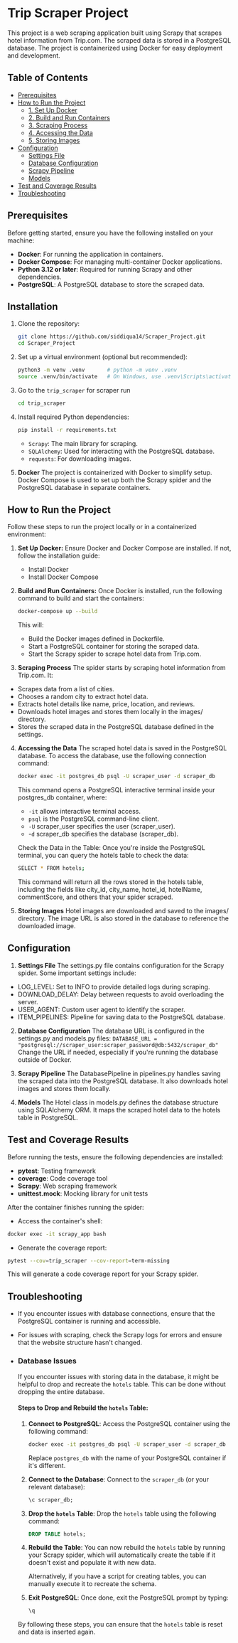 # Trip Scraper Project

This project is a web scraping application built using Scrapy that scrapes hotel information from Trip.com. The scraped data is stored in a PostgreSQL database. The project is containerized using Docker for easy deployment and development.


## Table of Contents

- [Prerequisites](#prerequisites)
- [How to Run the Project](#how-to-run-the-project)
  - [1. Set Up Docker](#1-set-up-docker)
  - [2. Build and Run Containers](#2-build-and-run-containers)
  - [3. Scraping Process](#3-scraping-process)
  - [4. Accessing the Data](#4-accessing-the-data)
  - [5. Storing Images](#5-storing-images)
- [Configuration](#configuration)
  - [Settings File](#settings-file)
  - [Database Configuration](#database-configuration)
  - [Scrapy Pipeline](#scrapy-pipeline)
  - [Models](#models)
- [Test and Coverage Results](#test-and-coverage-results)
- [Troubleshooting](#troubleshooting)


## Prerequisites

Before getting started, ensure you have the following installed on your machine:

- **Docker**: For running the application in containers.
- **Docker Compose**: For managing multi-container Docker applications.
- **Python 3.12 or later**: Required for running Scrapy and other dependencies.
- **PostgreSQL**: A PostgreSQL database to store the scraped data.


## Installation

1. Clone the repository:

   ```bash
   git clone https://github.com/siddiqua14/Scraper_Project.git
   cd Scraper_Project
   ```
2. Set up a virtual environment (optional but recommended):

    ```bash 
    python3 -m venv .venv       # python -m venv .venv
    source .venv/bin/activate   # On Windows, use .venv\Scripts\activate
    ```

3. Go to the `trip_scraper` for scraper run
    ```bash
    cd trip_scraper
    ```

3. Install required Python dependencies:

    ```bash
    pip install -r requirements.txt
    ```
    - `Scrapy`: The main library for scraping.
    - `SQLAlchemy`: Used for interacting with the PostgreSQL database.
    - `requests`: For downloading images.

4. **Docker**
The project is containerized with Docker to simplify setup. Docker Compose is used to set up both the Scrapy spider and the PostgreSQL database in separate containers.
## How to Run the Project
Follow these steps to run the project locally or in a containerized environment:
1. **Set Up Docker:**
    Ensure Docker and Docker Compose are installed. If not, follow the installation guide:
    - Install Docker
    - Install Docker Compose

2. **Build and Run Containers:**
    Once Docker is installed, run the following command to build and start the containers:
    ```bash
    docker-compose up --build
    ```
    This will:
    - Build the Docker images defined in Dockerfile.
    - Start a PostgreSQL container for storing the scraped data.
    - Start the Scrapy spider to scrape hotel data from Trip.com.

3. **Scraping Process**
The spider starts by scraping hotel information from Trip.com. It:

- Scrapes data from a list of cities.
- Chooses a random city to extract hotel data.
- Extracts hotel details like name, price, location, and reviews.
- Downloads hotel images and stores them locally in the images/ directory.
- Stores the scraped data in the PostgreSQL database defined in the settings.
4. **Accessing the Data** 
The scraped hotel data is saved in the PostgreSQL database. To access the database, use the following connection command:
    ```bash
    docker exec -it postgres_db psql -U scraper_user -d scraper_db
    ```
    This command opens a PostgreSQL interactive terminal inside your postgres_db container, where:
    - `-it` allows interactive terminal access.
    - `psql` is the PostgreSQL command-line client.
    - `-U` scraper_user specifies the user (scraper_user).
    - -`d` scraper_db specifies the database (scraper_db).

    Check the Data in the Table:
    Once you're inside the PostgreSQL terminal, you can query the hotels table to check the data:
    ```bash
    SELECT * FROM hotels;
    ```
    This command will return all the rows stored in the hotels table, including the fields like city_id, city_name, hotel_id, hotelName, commentScore, and others that your spider scraped.
5. **Storing Images**
Hotel images are downloaded and saved to the images/ directory. The image URL is also stored in the database to reference the downloaded image.

## Configuration
1. **Settings File**
The settings.py file contains configuration for the Scrapy spider. Some important settings include:
- LOG_LEVEL: Set to INFO to provide detailed logs during scraping.
- DOWNLOAD_DELAY: Delay between requests to avoid overloading the server.
- USER_AGENT: Custom user agent to identify the scraper.
- ITEM_PIPELINES: Pipeline for saving data to the PostgreSQL database.
2. **Database Configuration**
    The database URL is configured in the settings.py and models.py files:
``` DATABASE_URL = "postgresql://scraper_user:scraper_password@db:5432/scraper_db" ```
Change the URL if needed, especially if you're running the database outside of Docker.

3. **Scrapy Pipeline**
The DatabasePipeline in pipelines.py handles saving the scraped data into the PostgreSQL database. It also downloads hotel images and stores them locally.

4. **Models**
The Hotel class in models.py defines the database structure using SQLAlchemy ORM. It maps the scraped hotel data to the hotels table in PostgreSQL.


## Test and Coverage Results
Before running the tests, ensure the following dependencies are installed:

- **pytest**: Testing framework
- **coverage**: Code coverage tool
- **Scrapy**: Web scraping framework
- **unittest.mock**: Mocking library for unit tests

After the container finishes running the spider:
- Access the container's shell:
```bash
docker exec -it scrapy_app bash
```
- Generate the coverage report:
```bash
pytest --cov=trip_scraper --cov-report=term-missing
```
This will generate a code coverage report for your Scrapy spider.

## Troubleshooting
- If you encounter issues with database connections, ensure that the PostgreSQL container is running and accessible.
- For issues with scraping, check the Scrapy logs for errors and ensure that the website structure hasn't changed.
- ### Database Issues
    If you encounter issues with storing data in the database, it might be helpful to drop and recreate the `hotels` table. This can be done without dropping the entire database.
    #### Steps to Drop and Rebuild the `hotels` Table:

    1. **Connect to PostgreSQL**: Access the PostgreSQL container using the following command:

        ```bash
        docker exec -it postgres_db psql -U scraper_user -d scraper_db
        ```

        Replace `postgres_db` with the name of your PostgreSQL container if it's different.

    2. **Connect to the Database**: Connect to the `scraper_db` (or your relevant database):

        ```sql
        \c scraper_db;
        ```

    3. **Drop the `hotels` Table**: Drop the `hotels` table using the following command:

        ```sql
        DROP TABLE hotels;
        ```

    4. **Rebuild the Table**: You can now rebuild the `hotels` table by running your Scrapy spider, which will automatically create the table if it doesn't exist and populate it with new data.

        Alternatively, if you have a script for creating tables, you can manually execute it to recreate the schema.

    5. **Exit PostgreSQL**: Once done, exit the PostgreSQL prompt by typing:

        ```sql
        \q
        ```

    By following these steps, you can ensure that the `hotels` table is reset and data is inserted again.